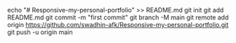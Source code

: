 
echo "# Responsive-my-personal-portfolio" >> README.md
git init
git add README.md
git commit -m "first commit"
git branch -M main
git remote add origin https://github.com/swadhin-afk/Responsive-my-personal-portfolio.git
git push -u origin main
